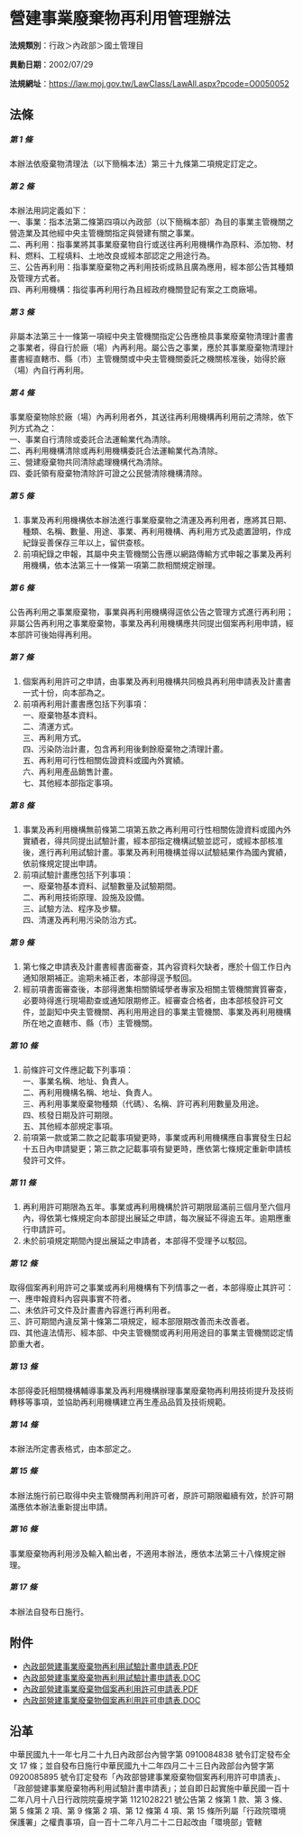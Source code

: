 # 營建事業廢棄物再利用管理辦法

**法規類別**：行政＞內政部＞國土管理目

**異動日期**：2002/07/29  

**法規網址**：https://law.moj.gov.tw/LawClass/LawAll.aspx?pcode=O0050052





## 法條
##### 第 1 條
本辦法依廢棄物清理法（以下簡稱本法）第三十九條第二項規定訂定之。

##### 第 2 條
本辦法用詞定義如下：  
一、事業：指本法第二條第四項以內政部（以下簡稱本部）為目的事業主管機關之營造業及其他經中央主管機關指定與營建有關之事業。  
二、再利用：指事業將其事業廢棄物自行或送往再利用機構作為原料、添加物、材料、燃料、工程填料、土地改良或經本部認定之用途行為。  
三、公告再利用：指事業廢棄物之再利用技術成熟且廣為應用，經本部公告其種類及管理方式者。  
四、再利用機構：指從事再利用行為且經政府機關登記有案之工商廠場。

##### 第 3 條
非屬本法第三十一條第一項經中央主管機關指定公告應檢具事業廢棄物清理計畫書之事業者，得自行於廠（場）內再利用。屬公告之事業，應於其事業廢棄物清理計畫書經直轄市、縣（市）主管機關或中央主管機關委託之機關核准後，始得於廠（場）內自行再利用。

##### 第 4 條
事業廢棄物除於廠（場）內再利用者外，其送往再利用機構再利用前之清除，依下列方式為之：  
一、事業自行清除或委託合法運輸業代為清除。  
二、再利用機構清除或再利用機構委託合法運輸業代為清除。  
三、營建廢棄物共同清除處理機構代為清除。  
四、委託領有廢棄物清除許可證之公民營清除機構清除。

##### 第 5 條
1. 事業及再利用機構依本辦法進行事業廢棄物之清運及再利用者，應將其日期、種類、名稱、數量、用途、事業、再利用機構、再利用方式及處置證明，作成紀錄妥善保存三年以上，留供查核。
1. 前項紀錄之申報，其屬中央主管機關公告應以網路傳輸方式申報之事業及再利用機構，依本法第三十一條第一項第二款相關規定辦理。

##### 第 6 條
公告再利用之事業廢棄物，事業與再利用機構得逕依公告之管理方式進行再利用；非屬公告再利用之事業廢棄物，事業及再利用機構應共同提出個案再利用申請，經本部許可後始得再利用。

##### 第 7 條
1. 個案再利用許可之申請，由事業及再利用機構共同檢具再利用申請表及計畫書一式十份，向本部為之。
1. 前項再利用計畫書應包括下列事項：  
一、廢棄物基本資料。  
二、清運方式。  
三、再利用方式。  
四、污染防治計畫，包含再利用後剩餘廢棄物之清理計畫。  
五、再利用可行性相關佐證資料或國內外實績。  
六、再利用產品銷售計畫。  
七、其他經本部指定事項。

##### 第 8 條
1. 事業及再利用機構無前條第二項第五款之再利用可行性相關佐證資料或國內外實績者，得共同提出試驗計畫，經本部指定機構試驗並認可，或經本部核准後，進行再利用試驗計畫。事業及再利用機構並得以試驗結果作為國內實績，依前條規定提出申請。
1. 前項試驗計畫應包括下列事項：  
一、廢棄物基本資料、試驗數量及試驗期間。  
二、再利用技術原理、設施及設備。  
三、試驗方法、程序及步驟。  
四、清運及再利用污染防治方式。

##### 第 9 條
1. 第七條之申請表及計畫書經書面審查，其內容資料欠缺者，應於十個工作日內通知限期補正。逾期未補正者，本部得逕予駁回。
1. 經前項書面審查後，本部得邀集相關領域學者專家及相關主管機關實質審查，必要時得進行現場勘查或通知限期修正。經審查合格者，由本部核發許可文件，並副知中央主管機關、再利用用途目的事業主管機關、事業及再利用機構所在地之直轄市、縣（市）主管機關。

##### 第 10 條
1. 前條許可文件應記載下列事項：  
一、事業名稱、地址、負責人。  
二、再利用機構名稱、地址、負責人。  
三、再利用事業廢棄物種類（代碼）、名稱、許可再利用數量及用途。  
四、核發日期及許可期限。  
五、其他經本部規定事項。
1. 前項第一款或第二款之記載事項變更時，事業或再利用機構應自事實發生日起十五日內申請變更；第三款之記載事項有變更時，應依第七條規定重新申請核發許可文件。

##### 第 11 條
1. 再利用許可期限為五年。事業或再利用機構於許可期限屆滿前三個月至六個月內，得依第七條規定向本部提出展延之申請，每次展延不得逾五年。逾期應重行申請許可。
1. 未於前項規定期間內提出展延之申請者，本部得不受理予以駁回。

##### 第 12 條
取得個案再利用許可之事業或再利用機構有下列情事之一者，本部得廢止其許可：  
一、應申報資料內容與事實不符者。  
二、未依許可文件及計畫書內容進行再利用者。  
三、許可期間內違反第十條第二項規定，經本部限期改善而未改善者。  
四、其他違法情形、經本部、中央主管機關或再利用用途目的事業主管機關認定情節重大者。

##### 第 13 條
本部得委託相關機構輔導事業及再利用機構辦理事業廢棄物再利用技術提升及技術轉移等事項，並協助再利用機構建立再生產品品質及技術規範。

##### 第 14 條
本辦法所定書表格式，由本部定之。

##### 第 15 條
本辦法施行前已取得中央主管機關再利用許可者，原許可期限繼續有效，於許可期滿應依本辦法重新提出申請。

##### 第 16 條
事業廢棄物再利用涉及輸入輸出者，不適用本辦法，應依本法第三十八條規定辦理。

##### 第 17 條
本辦法自發布日施行。
## 附件
* [內政部營建事業廢棄物再利用試驗計畫申請表.PDF](https://law.moj.gov.tw/LawClass/LawGetFile.ashx?FileId=0000232571)
* [內政部營建事業廢棄物再利用試驗計畫申請表.DOC](https://law.moj.gov.tw/LawClass/LawGetFile.ashx?FileId=0000005475)
* [內政部營建事業廢棄物個案再利用許可申請表.PDF](https://law.moj.gov.tw/LawClass/LawGetFile.ashx?FileId=0000232572)
* [內政部營建事業廢棄物個案再利用許可申請表.DOC](https://law.moj.gov.tw/LawClass/LawGetFile.ashx?FileId=0000005476)
## 沿革
中華民國九十一年七月二十九日內政部台內營字第 0910084838 號令訂定發布全文 17 條；並自發布日施行中華民國九十二年四月二十三日內政部台內營字第 0920085895 號令訂定發布「內政部營建事業廢棄物個案再利用許可申請表」、「政部營建事業廢棄物再利用試驗計畫申請表」；並自即日起實施中華民國一百十二年八月十八日行政院院臺規字第 1121028221 號公告第 2  條第 1  款、第 3  條、第 5  條第 2  項、第 9  條第 2  項、第 12 條第 4  項、第 15 條所列屬「行政院環境保護署」之權責事項，自一百十二年八月二十二日起改由「環境部」管轄
